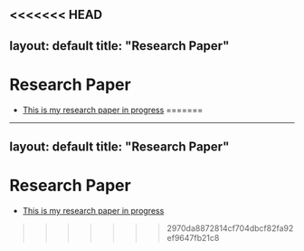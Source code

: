 <<<<<<< HEAD
---
layout: default
title: "Research Paper"
---
# Research Paper
- [This is my research paper in progress](https://drive.google.com/file/d/1as0j02-qSyL1AfJlaFqNg8QveGkRC8pt/view?usp=drive_link)
=======
---
layout: default
title: "Research Paper"
---
# Research Paper
- [This is my research paper in progress](https://drive.google.com/file/d/1as0j02-qSyL1AfJlaFqNg8QveGkRC8pt/view?usp=drive_link)
>>>>>>> 2970da8872814cf704dbcf82fa92ef9647fb21c8
